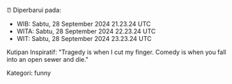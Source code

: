 ⏰ Diperbarui pada:
- WIB: Sabtu, 28 September 2024 21.23.24 UTC
- WITA: Sabtu, 28 September 2024 22.23.24 UTC
- WIT: Sabtu, 28 September 2024 23.23.24 UTC

Kutipan Inspiratif:
"Tragedy is when I cut my finger. Comedy is when you fall into an open sewer and die."


Kategori: funny

